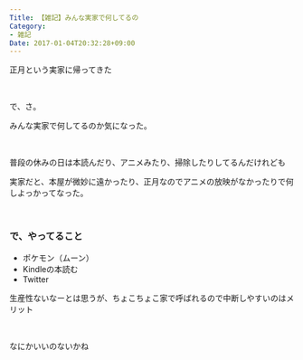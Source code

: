 ```yaml
---
Title: 【雑記】みんな実家で何してるの
Category:
- 雑記
Date: 2017-01-04T20:32:28+09:00
---
```



正月という実家に帰ってきた

 

で、さ。

みんな実家で何してるのか気になった。

 

普段の休みの日は本読んだり、アニメみたり、掃除したりしてるんだけれども

実家だと、本屋が微妙に遠かったり、正月なのでアニメの放映がなかったりで何しよっかってなった。

 

### で、やってること

<ul>
<li>ポケモン（ムーン）</li>
<li>Kindleの本読む</li>
<li>Twitter</li>
</ul>

生産性ないなーとは思うが、ちょこちょこ家で呼ばれるので中断しやすいのはメリット

 

なにかいいのないかね 
